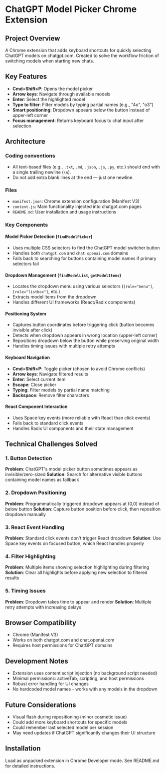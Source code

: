 # ChatGPT Model Picker Chrome Extension

## Project Overview
A Chrome extension that adds keyboard shortcuts for quickly selecting ChatGPT models on chatgpt.com. Created to solve the workflow friction of switching models when starting new chats.

## Key Features
- **Cmd+Shift+P**: Opens the model picker
- **Arrow keys**: Navigate through available models
- **Enter**: Select the highlighted model
- **Type to filter**: Filter models by typing partial names (e.g., "4o", "o3")
- **Smart positioning**: Dropdown appears below the button instead of upper-left corner
- **Focus management**: Returns keyboard focus to chat input after selection

## Architecture

### Coding conventions
- All text-based files (e.g., `.txt`, `.md`, `.json`, `.js`, `.py`, etc.) should end with a single trailing newline (`\n`).
- Do not add extra blank lines at the end — just one newline.

### Files
- `manifest.json`: Chrome extension configuration (Manifest V3)
- `content.js`: Main functionality injected into chatgpt.com pages
- `README.md`: User installation and usage instructions

### Key Components

#### Model Picker Detection (`findModelPicker`)
- Uses multiple CSS selectors to find the ChatGPT model switcher button
- Handles both `chatgpt.com` and `chat.openai.com` domains
- Falls back to searching for buttons containing model names if primary selectors fail

#### Dropdown Management (`findModelList`, `getModelItems`)
- Locates the dropdown menu using various selectors (`[role="menu"]`, `[role="listbox"]`, etc.)
- Extracts model items from the dropdown
- Handles different UI frameworks (React/Radix components)

#### Positioning System
- Captures button coordinates before triggering click (button becomes invisible after click)
- Detects when dropdown appears in wrong location (upper-left corner)
- Repositions dropdown below the button while preserving original width
- Handles timing issues with multiple retry attempts

#### Keyboard Navigation
- **Cmd+Shift+P**: Toggle picker (chosen to avoid Chrome conflicts)
- **Arrow keys**: Navigate filtered results
- **Enter**: Select current item
- **Escape**: Close picker
- **Typing**: Filter models by partial name matching
- **Backspace**: Remove filter characters

#### React Component Interaction
- Uses Space key events (more reliable with React than click events)
- Falls back to standard click events
- Handles Radix UI components and their state management

## Technical Challenges Solved

### 1. Button Detection
**Problem**: ChatGPT's model picker button sometimes appears as invisible/zero-sized
**Solution**: Search for alternative visible buttons containing model names as fallback

### 2. Dropdown Positioning
**Problem**: Programmatically triggered dropdown appears at (0,0) instead of below button
**Solution**: Capture button position before click, then reposition dropdown manually

### 3. React Event Handling
**Problem**: Standard click events don't trigger React dropdown
**Solution**: Use Space key events on focused button, which React handles properly

### 4. Filter Highlighting
**Problem**: Multiple items showing selection highlighting during filtering
**Solution**: Clear all highlights before applying new selection to filtered results

### 5. Timing Issues
**Problem**: Dropdown takes time to appear and render
**Solution**: Multiple retry attempts with increasing delays

## Browser Compatibility
- Chrome (Manifest V3)
- Works on both chatgpt.com and chat.openai.com
- Requires host permissions for ChatGPT domains

## Development Notes
- Extension uses content script injection (no background script needed)
- Minimal permissions: activeTab, scripting, and host permissions
- Robust error handling for UI changes
- No hardcoded model names - works with any models in the dropdown

## Future Considerations
- Visual flash during repositioning (minor cosmetic issue)
- Could add more keyboard shortcuts for specific models
- Could remember last selected model per session
- May need updates if ChatGPT significantly changes their UI structure

## Installation
Load as unpacked extension in Chrome Developer mode. See README.md for detailed instructions.
